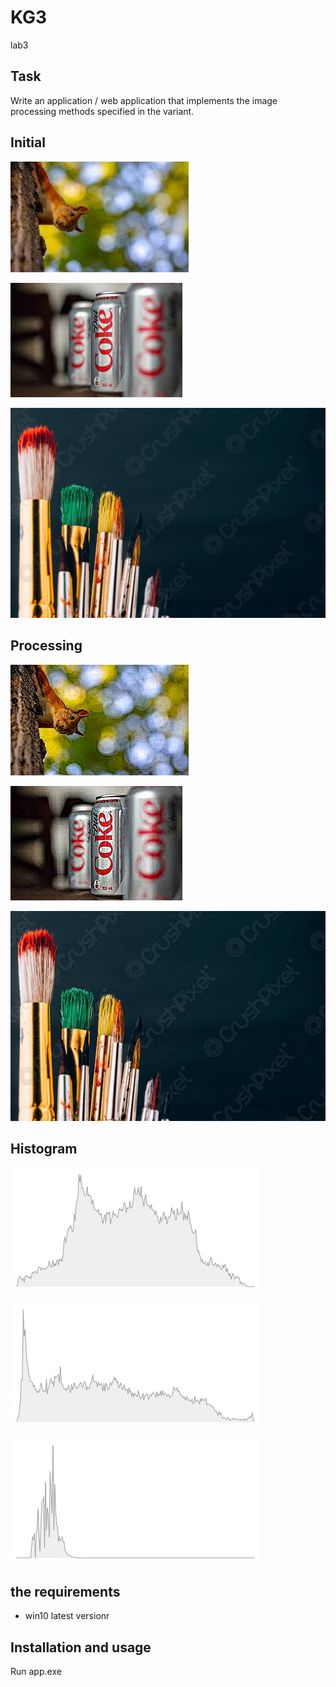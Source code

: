 # KG3
lab3

## Task

Write an application / web application that implements the image processing methods specified in the variant.

## Initial
![1](1.jpg)

![2](2.jpg)

![3](3.jpg)
## Processing
![1](1_1.jpg)

![2](2_1.jpg)

![3](3_1.jpg)

## Histogram
![1](1_2.jpg)

![2](2_2.jpg)

![3](3_2.jpg)

## the requirements
* win10 latest versionr

## Installation and usage

Run app.exe
